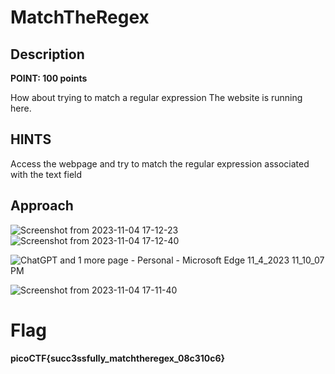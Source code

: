 # MatchTheRegex

## Description

**POINT: 100 points**

How about trying to match a regular expression The website is running here.

## HINTS

Access the webpage and try to match the regular expression associated with the text field

## Approach

![Screenshot from 2023-11-04 17-12-23](https://github.com/MohammedHawary/CTF-Challenges-Writeups/assets/94152045/b291a365-0585-481c-93e1-9b3ef3976bf8)
![Screenshot from 2023-11-04 17-12-40](https://github.com/MohammedHawary/CTF-Challenges-Writeups/assets/94152045/c6af366c-91ef-4f4e-b820-6dd38e14a4c5)

![ChatGPT and 1 more page - Personal - Microsoft​ Edge 11_4_2023 11_10_07 PM](https://github.com/MohammedHawary/Web-Penetration/assets/94152045/26530c75-553b-4aff-8840-96ca2210055b)

![Screenshot from 2023-11-04 17-11-40](https://github.com/MohammedHawary/CTF-Challenges-Writeups/assets/94152045/9639f63f-04eb-44b8-975e-001e6549e81d)

# Flag

**picoCTF{succ3ssfully_matchtheregex_08c310c6}**
